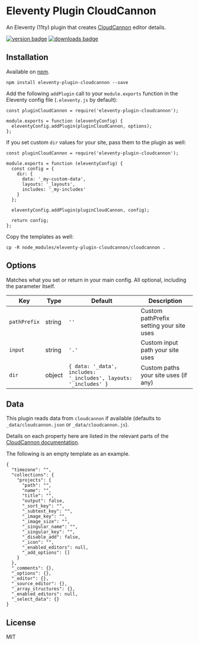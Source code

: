 # Eleventy Plugin CloudCannon

An Eleventy (11ty) plugin that creates [CloudCannon](https://cloudcannon.com/) editor details.

[<img src="https://img.shields.io/npm/v/eleventy-plugin-cloudcannon?logo=npm" alt="version badge">](https://www.npmjs.com/package/eleventy-plugin-cloudcannon)
[<img src="https://img.shields.io/npm/dt/eleventy-plugin-cloudcannon" alt="downloads badge">](https://www.npmjs.com/package/eleventy-plugin-cloudcannon)

## Installation

Available on [npm](https://www.npmjs.com/package/eleventy-plugin-cloudcannon).

```
npm install eleventy-plugin-cloudcannon --save
```

Add the following `addPlugin` call to your `module.exports` function in the Eleventy config file
(`.eleventy.js` by default):

```
const pluginCloudCannon = require('eleventy-plugin-cloudcannon');

module.exports = function (eleventyConfig) {
  eleventyConfig.addPlugin(pluginCloudCannon, options);
};
```

If you set custom `dir` values for your site, pass them to the plugin as well:

```
const pluginCloudCannon = require('eleventy-plugin-cloudcannon');

module.exports = function (eleventyConfig) {
  const config = {
    dir: {
      data: '_my-custom-data',
      layouts: '_layouts',
      includes: '_my-includes'
    }
  };

  eleventyConfig.addPlugin(pluginCloudCannon, config);

  return config;
};
```

Copy the templates as well:

```
cp -R node_modules/eleventy-plugin-cloudcannon/cloudcannon .
```

## Options

Matches what you set or return in your main config. All optional, including the parameter itself.

| Key          | Type   | Default                                                          | Description                              |
| ------------ | ------ | ---------------------------------------------------------------- | ---------------------------------------- |
| `pathPrefix` | string | `''`                                                             | Custom pathPrefix setting your site uses |
| `input`      | string | `'.'`                                                            | Custom input path your site uses         |
| `dir`        | object | `{ data: '_data', includes: '_includes', layouts: '_includes' }` | Custom paths your site uses (if any)     |

## Data

This plugin reads data from `cloudcannon` if available (defaults to `_data/cloudcannon.json` or `_data/cloudcannon.js`).

Details on each property here are listed in the relevant parts of the
[CloudCannon documentation](https://cloudcannon.com/documentation/).

The following is an empty template as an example.

```
{
  "timezone": "",
  "collections": {
    "projects": {
      "path": "",
      "name": "",
      "title": "",
      "output": false,
      "_sort_key": "",
      "_subtext_key": "",
      "_image_key": "",
      "_image_size": "",
      "_singular_name": "",
      "_singular_key": "",
      "_disable_add": false,
      "_icon": "",
      "_enabled_editors": null,
      "_add_options": []
    }
  },
  "_comments": {},
  "_options": {},
  "_editor": {},
  "_source_editor": {},
  "_array_structures": {},
  "_enabled_editors": null,
  "_select_data": {}
}
```

## License

MIT
